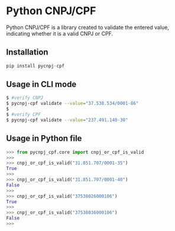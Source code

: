# Python CNPJ/CPF

Python CNPJ/CPF is a library created to validate the entered value, indicating whether it is a valid CNPJ or CPF.

## Installation

```py
pip install pycnpj-cpf
```


## Usage in CLI mode

```sh
$ #verify CNPJ
$ pycnpj-cpf validate --value="37.538.534/0001-86"
$
$ #verify CPF
$ pycnpj-cpf validate --value="237.491.140-30"
```

## Usage in Python file

```py
>>> from pycnpj_cpf.core import cnpj_or_cpf_is_valid
>>> 
>>> cnpj_or_cpf_is_valid("31.851.707/0001-35")
True
>>> 
>>> cnpj_or_cpf_is_valid("31.851.707/0001-40")
False
>>> 
>>> cnpj_or_cpf_is_valid("37538026000106")
True
>>> 
>>> cnpj_or_cpf_is_valid("37538036000106")
False
>>>
```
